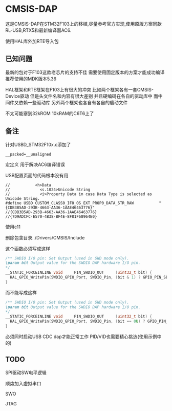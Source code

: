 # CMSIS-DAP

这是CMSIS-DAP在STM32F103上的移植,尽量参考官方实现,使用原版方案同款RL-USB,RTX5和最新编译器AC6.

使用HAL库外加RTE导入包

## 已知问题

最新的包对于F103这款老芯片的支持不佳 需要使用固定版本的方案才能成功编译 推荐使用的MDK版本5.36

HAL框架和RTE框架在F103上有很大的冲突 比如两个框架各有一套CMSIS-Device驱动 但是头文件名和内容有很大差别 并且硬编码在各自的驱动库中 而中间件又依赖一些驱动库 
另外两个框架也各自有各自的启动文件

不太可能塞到32kROM 10kRAM的C6T6上了

## 备注

针对USBD_STM32F10x.c添加了

```
__packed=__unaligned
```

宏定义 用于解决AC6编译错误

USB配置页面的代码根本没有用

```
//           <h>Data
//             <s.1024>Unicode String
//             <i>Property Data in case Data Type is selected as Unicode String.
#define USBD_CUSTOM_CLASS0_IF0_OS_EXT_PROP0_DATA_STR_RAW           "{CDB3B5AD-293B-4663-AA36-1AAE46463776}"
//{CDB3B5AD-293B-4663-AA36-1AAE46463776}
//{7D9ADCFC-E570-4B38-BF4E-8F81F68964E0}
```

使用c11

删除包含目录../Drivers/CMSIS/Include

这个函数必须写成这样

```c
/** SWDIO I/O pin: Set Output (used in SWD mode only).
\param bit Output value for the SWDIO DAP hardware I/O pin.
*/
__STATIC_FORCEINLINE void     PIN_SWDIO_OUT     (uint32_t bit) {
  HAL_GPIO_WritePin(SWDIO_GPIO_Port, SWDIO_Pin, (bit & 1) ? GPIO_PIN_SET : GPIO_PIN_RESET);
}
```

而不能写成这样

```c
/** SWDIO I/O pin: Set Output (used in SWD mode only).
\param bit Output value for the SWDIO DAP hardware I/O pin.
*/
__STATIC_FORCEINLINE void     PIN_SWDIO_OUT     (uint32_t bit) {
  HAL_GPIO_WritePin(SWDIO_GPIO_Port, SWDIO_Pin, (bit == 0U) ? GPIO_PIN_RESET : GPIO_PIN_SET);
}
```

必须同时启动USB CDC dap才能正常工作 PID/VID也需要精心挑选(使用示例中的)

## TODO

SPI驱动SW电平逻辑

顺势加入虚拟串口

SWO

JTAG
